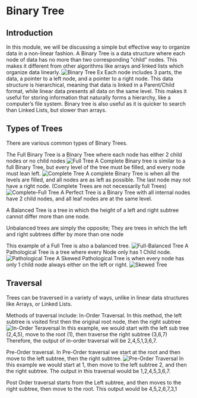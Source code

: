 # Binary Tree

## Introduction

In this module, we will be discussing a simple but effective way to organize data in a non-linear fashion. A Binary Tree is a data structure where each node of data has no more than two corresponding "child" nodes. This makes it different from other algorithms like arrays and linked lists which organize data linearly.
![Binary Tree Ex](Images/BalanceTree.png)
Each node includes 3 parts, the data, a pointer to a left node, and a pointer to a right node.
This data structure is hierarchical, meaning that data is linked in a Parent/Child format, while linear data presents all data on the same level. This makes it useful for storing information that naturally forms a hierarchy, like a computer’s file system. Binary tree is also useful as it is quicker to search than Linked Lists, but slower than arrays.

## Types of Trees

There are various common types of Binary Trees.

The Full Binary Tree is a Binary Tree where each node has either 2 child nodes or no child nodes
![Full Tree](Images/TreeDiagrams.png)
A Complete Binary tree is similar to a full Binary Tree, but every level of the tree must be filled, and every node must lean left.
![Complete Tree](Images/FullTree.png)
A complete Binary Tree is when all the levels are filled, and all nodes are as left as possible. The last node may not have a right node. (Complete Trees are not necessarily full Trees)
![Complete-Full Tree](Images/CompleteFullTree.png)
A Perfect Tree is a Binary Tree with all internal nodes have 2 child nodes, and all leaf nodes are at the same level.

A Balanced Tree is a tree in which the height of a left and right subtree cannot differ more than one node.

Unbalanced trees are simply the opposite; They are trees in which the left and right subtrees differ by more than one node

This example of a Full Tree is also a balanced tree.
![Full-Balanced Tree](Images/TreeDiagrams.png)
A Pathological Tree is a tree where every Node only has 1 Child node.
![Pathological Tree](Images/PathologicalTree.png)
A Skewed Pathological Tree is when every node has only 1 child node always either on the left or right.
![Skewed Tree](Images/SkewedPathologicalTree.png)

## Traversal

Trees can be traversed in a variety of ways, unlike in linear data structures like Arrays, or Linked Lists. 

Methods of traversal include:
In-Order Traversal. In this method, the left subtree is visited first then the original root node, then the right subtree
![In-Order Teraversal]()
In this example, we would start with the left sub tree (2,4,5), move to the root (1), then traverse the right subtree (3,6,7)
Therefore, the output of in-order traversal will be 2,4,5,1,3,6,7.

Pre-Order traversal. In Pre-Order traversal we start at the root and then move to the left subtree, then the right subtree.
![Pre-Order Traversal]()
In this example we would start at 1, then move to the left subtree 2, and then the right subtree.
The output in this traversal would be 1,2,4,5,3,6,7.

Post Order traversal starts from the Left subtree, and then moves to the right subtree, then move to the root.
This output would be 4,5,2,6,7,3,1

